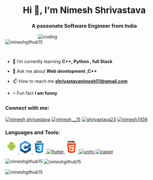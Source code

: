 <h1 align="center">Hi 👋, I'm Nimesh Shrivastava</h1>
<h3 align="center">A passonate Software Engineer from India</h3>
<img align="right" width=400 alt="coding" src="https://www.google.com/url?sa=i&url=https%3A%2F%2Fwww.istockphoto.com%2Fphotos%2Fman-coding&psig=AOvVaw1QLUpf4vEQ2H7fOqNxfh4i&ust=1677339616319000&source=images&cd=vfe&ved=0CBAQjRxqFwoTCIDX95O_rv0CFQAAAAAdAAAAABAE

<p align="left"> <img src="https://komarev.com/ghpvc/?username=nimeshgithub15&label=Profile%20views&color=0e75b6&style=flat" alt="nimeshgithub15" /> </p>

<p align="left"> <a href="https://twitter.com/" target="blank"><img src="https://img.shields.io/twitter/follow/?logo=twitter&style=for-the-badge" alt="" /></a> </p>

- 🌱 I’m currently learning **C++, Python , full Stack**

- 💬 Ask me about **Web development ,C++**

- 📫 How to reach me **shrivastavanimesh51@gmail.com**

- ⚡ Fun fact **I am funny**

<h3 align="left">Connect with me:</h3>
<p align="left">
<a href="https://linkedin.com/in/nimesh shrivastava" target="blank"><img align="center" src="https://raw.githubusercontent.com/rahuldkjain/github-profile-readme-generator/master/src/images/icons/Social/linked-in-alt.svg" alt="nimesh shrivastava" height="30" width="40" /></a>
<a href="https://instagram.com/nimesh.__15" target="blank"><img align="center" src="https://raw.githubusercontent.com/rahuldkjain/github-profile-readme-generator/master/src/images/icons/Social/instagram.svg" alt="nimesh.__15" height="30" width="40" /></a>
<a href="https://www.codechef.com/users/shrivastava23" target="blank"><img align="center" src="https://cdn.jsdelivr.net/npm/simple-icons@3.1.0/icons/codechef.svg" alt="shrivastava23" height="30" width="40" /></a>
<a href="https://www.leetcode.com/nimesh7456" target="blank"><img align="center" src="https://raw.githubusercontent.com/rahuldkjain/github-profile-readme-generator/master/src/images/icons/Social/leet-code.svg" alt="nimesh7456" height="30" width="40" /></a>
</p>

<h3 align="left">Languages and Tools:</h3>
<p align="left"> <a href="https://developer.android.com" target="_blank" rel="noreferrer"> <img src="https://raw.githubusercontent.com/devicons/devicon/master/icons/android/android-original-wordmark.svg" alt="android" width="40" height="40"/> </a> <a href="https://www.w3schools.com/cpp/" target="_blank" rel="noreferrer"> <img src="https://raw.githubusercontent.com/devicons/devicon/master/icons/cplusplus/cplusplus-original.svg" alt="cplusplus" width="40" height="40"/> </a> <a href="https://www.w3schools.com/css/" target="_blank" rel="noreferrer"> <img src="https://raw.githubusercontent.com/devicons/devicon/master/icons/css3/css3-original-wordmark.svg" alt="css3" width="40" height="40"/> </a> <a href="https://flutter.dev" target="_blank" rel="noreferrer"> <img src="https://www.vectorlogo.zone/logos/flutterio/flutterio-icon.svg" alt="flutter" width="40" height="40"/> </a> <a href="https://www.w3.org/html/" target="_blank" rel="noreferrer"> <img src="https://raw.githubusercontent.com/devicons/devicon/master/icons/html5/html5-original-wordmark.svg" alt="html5" width="40" height="40"/> </a> <a href="https://unity.com/" target="_blank" rel="noreferrer"> <img src="https://www.vectorlogo.zone/logos/unity3d/unity3d-icon.svg" alt="unity" width="40" height="40"/> </a> <a href="https://zapier.com" target="_blank" rel="noreferrer"> <img src="https://www.vectorlogo.zone/logos/zapier/zapier-icon.svg" alt="zapier" width="40" height="40"/> </a> </p>

<p><img align="left" src="https://github-readme-stats.vercel.app/api/top-langs?username=nimeshgithub15&show_icons=true&locale=en&layout=compact" alt="nimeshgithub15" /></p>

<p>&nbsp;<img align="center" src="https://github-readme-stats.vercel.app/api?username=nimeshgithub15&show_icons=true&locale=en" alt="nimeshgithub15" /></p>

<p><img align="center" src="https://github-readme-streak-stats.herokuapp.com/?user=nimeshgithub15&" alt="nimeshgithub15" /></p>
